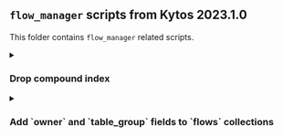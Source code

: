 ## `flow_manager` scripts from Kytos 2023.1.0

This folder contains `flow_manager` related scripts.

<details><summary><h3>Drop compound index</h3></summary>

### Pre-requisites
- There's no additional Python libraries dependencies required, other than installing the existing flow_manager requirements-dev.txt file.
- Make sure you don't have `kytosd` running with otherwise new request can make flow_manager write to MongoDB, and the application could overwrite the data you're trying to insert with this script.
- Make sure MongoDB replica set is up and running.

```
export MONGO_USERNAME=
export MONGO_PASSWORD=
export MONGO_DBNAME=napps
export MONGO_HOST_SEEDS="mongo1:27017,mongo2:27018,mongo3:27019"
```

On version `2023.1`, this `flows` compound index `switch_1_flow.cookie_1_state_1_inserted_at_1_updated_at_1` has changed. If you're upgrading to `2023.1` froma previous version, you should run the `000_drop_compound_index.py` script to drop it:

```
CMD=drop_index python3 000_drop_compound_index.py
```
</details>

<details><summary><h3>Add `owner` and `table_group` fields to `flows` collections</h3></summary>

### Pre-requisites
- There's no additional Python libraries dependencies required, other than installing the existing flow_manager requirements-dev.txt file.
- Make sure you don't have `kytosd` running with otherwise new request can make flow_manager write to MongoDB, and the application could overwrite the data you're trying to insert with this script.
- Make sure MongoDB replica set is up and running.

```
export MONGO_USERNAME=
export MONGO_PASSWORD=
export MONGO_DBNAME=napps
export MONGO_HOST_SEEDS="mongo1:27017,mongo2:27018,mongo3:27019"
```

### How to use

Run the script to upgrade all flows from `mef_eline`, `of_lldp` and `coloring` with new fields `owner` and `table_group`

```
python3 001_pipeline_related.py
```
</details>